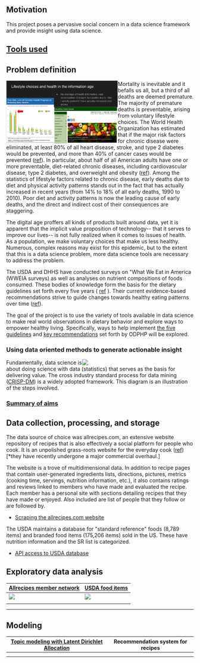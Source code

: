 
## Motivation
This project poses a pervasive social concern in a data science framework and provide insight using data science.  

## [Tools used](https://github.com/q0j0p/food/wiki/Tools-used)




## Problem definition
 <img align="left" src="https://github.com/q0j0p/food/blob/master/docs/resources/Screen%20Shot%202017-06-23%20at%205.14.46%20PM.png" width="300"> Mortality is inevitable and it befalls us all, but a third of all deaths are deemed premature.  The majority of premature deaths is preventable, arising from voluntary lifestyle choices.  The World Health Organization has estimated that if the major risk factors for chronic disease were eliminated, at least 80% of all heart disease, stroke, and type 2 diabetes would be prevented, and more than 40% of cancer cases would be prevented ([ref](http://www.who.int/chp/chronic_disease_report/full_report.pdf)).  In particular, about half of all American adults have one or more preventable, diet-related chronic diseases, including cardiovascular disease, type 2 diabetes, and overweight and obesity ([ref](https://health.gov/dietaryguidelines/2015/guidelines/executive-summary)). Among the statistics of lifestyle factors related to chronic disease, early deaths due to diet and physical activity patterns stands out in the fact that has actually increased in recent years (from 14% to 18% of all early deaths, 1990 to 2010). Poor diet and activity patterns is now the leading cause of early deaths, and the direct and indirect cost of their consequences are staggering.  
<p>
The digital age proffers all kinds of products built around data, yet it is apparent that the implicit value proposition of technology-- that it serves to improve our lives-- is not fully realized when it comes to issues of health.  As a population, we make voluntary choices that make us less healthy.  Numerous, complex reasons may exist for this epidemic, but to the extent that this is a data science problem, more data science tools are necessary to address the problem.  

The USDA and DHHS have conducted surveys on "What We Eat in America (WWEIA surveys) as well as analyses on nutrient compositions of foods consumed.  These bodies of knowledge form the basis for the dietary guidelines set forth every five years ( [ref](https://health.gov/dietaryguidelines/2015/guidelines/executive-summary/) ).  Their current evidence-based recommendations strive to guide changes towards healthy eating patterns over time ([ref](https://health.gov/dietaryguidelines/2015/guidelines/executive-summary/#figure-es-1-2015-2020-dietary-guidelines-for-americans-at-a-glan)).  

The goal of the project is to use the variety of tools available in data science to make real world observations in dietary behavior and explore ways to empower healthy living.  Specifically, ways to help implement [the five guidelines](https://health.gov/dietaryguidelines/2015/guidelines/executive-summary/#the-guidelines) and [key recommendations](https://health.gov/dietaryguidelines/2015/guidelines/executive-summary/#key-recommendations) set forth by ODPHP will be explored.  

### Using data oriented methods to generate actionable insight  
<img align="right" src="notes/resources/doing_data_science_fig.png" width="300">Fundamentally, data science is about doing science with data (statistics) that serves as the basis for delivering value.  The cross industry standard process for data mining ([CRISP-DM](https://en.wikipedia.org/wiki/Cross_Industry_Standard_Process_for_Data_Mining)) is a widely adopted framework.  This diagram is an illustration of the steps involved.  


### [Summary of aims](https://github.com/q0j0p/food/wiki/Assessing-the-dietary-guidelines-%5Bbusiness-understanding%5D)

<p>
<p>


## Data collection, processing, and storage

The data source of choice was allrecipes.com, an extensive website repository of recipes that is also effectively a social platform for people who cook.  It is an unpolished grass-roots website for the everyday cook ([ref](http://www.slate.com/articles/life/food/2016/05/allrecipes_reveals_the_enormous_gap_between_foodie_culture_and_what_americans.html)) [\*they have recently undergone a major commercial overhaul.]  

The website is a trove of multidimensional data.  In addition to recipe pages that contain user-generated ingredients lists, directions, pictures, metrics (cooking time, servings, nutrition information, etc.), it also contains ratings and reviews linked to members who have made and evaluated the recipe.  Each member has a personal site with sections detailing recipes that they have made or enjoyed.  Also included are list of people that they follow or are followed by.  

- [Scraping the allrecipes.com website](https://github.com/q0j0p/food/wiki/Scraping-the-allrecipes.com-website)

The USDA maintains a database for "standard reference" foods (8,789 items) and branded food items (175,206 items) sold in the US.  These have nutrition information and the SR list is categorized.  

- [API access to USDA database](https://github.com/q0j0p/food/wiki/The-USDA-food-items-database)


## Exploratory data analysis

| [Allrecipes member network](https://github.com/q0j0p/food/wiki/Graph-analysis-of-allrecipes.com-member-subset) | [ USDA food items](https://github.com/q0j0p/food/wiki/EDA-of-USDA-food-items-database) |   
|---|---|
|<img src="notes/resources/graph1.png" width="350">| <img src = "https://github.com/q0j0p/food/blob/master/notes/resources/food_items1.png" width ="300">|
|  |  |  
---


## Modeling

| [Topic modeling with Latent Dirichlet Allocation](https://github.com/q0j0p/food/wiki/Topic-modeling-with-LDA) | Recommendation system for recipes |   
|---|---|
|| |
|  |  |  
